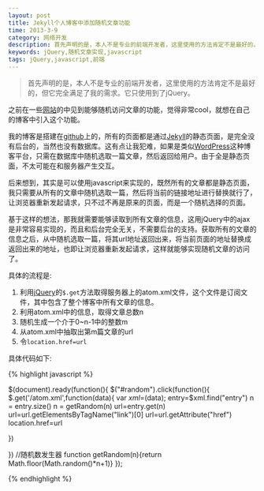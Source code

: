 ```yaml
---
layout: post
title: Jekyll个人博客中添加随机文章功能
time: 2013-3-9
category: 网络开发
description: 首先声明的是，本人不是专业的前端开发者，这里使用的方法肯定不是最好的，但它完全满足了我的需求。它只使用到了jQuery。
keywords: jQuery,随机文章实现,javascript
tags: jQuery,javascript,前端
---
```


> 首先声明的是，本人不是专业的前端开发者，这里使用的方法肯定不是最好的，但它完全满足了我的需求。它只使用到了jQuery。

之前在一些[网站](http://linux-wiki.cn/wiki/)的中见到能够随机访问文章的功能，觉得非常cool，就想在自己的博客中引入这个功能。

我的博客是搭建在[github](https://github.com "github")上的，所有的页面都是通过[Jekyll](http://jekyllrb.com "Jekyll")的静态页面，是完全没有后台的，当然也没有数据库。这有点让我犯难，如果是类似[WordPress](http://cn.wordpress.org "wordpress")这种博客平台，只需在数据库中随机选取一篇文章，然后返回给用户。由于全是静态页面，不太可能在和服务器产生交互。

后来想到，其实是可以使用javascript来实现的，既然所有的文章都是静态页面，我只需要从所有的文章中随机选取一篇，然后将当前的链接地址进行替换就行了，让浏览器重新发起请求，只不过不再是原来的页面，而是一个随机选择的页面。

基于这样的想法，那我就需要能够读取到所有文章的信息，这用jQuery中的ajax是非常容易实现的，而且和后台完全无关，不需要后台的支持。获取所有的文章的信息之后，从中随机选取一篇，将其url地址返回出来，将当前页面的地址替换成返回出来的地址，也即让浏览器重新发起请求，这样就能够实现随机文章的访问了。


具体的流程是:

1. 利用[jQuery](http://jquery.com "jQuery")的`$.get`方法取得服务器上的atom.xml文件，这个文件是订阅文件，其中包含了整个博客中所有文章的信息。
2. 利用atom.xml中的信息，取得文章总数n
3. 随机生成一个介于0~n-1中的整数m
4. 从atom.xml中抽取出第m篇文章的url
5. 令`location.href=url`

具体代码如下:

{% highlight javascript %}

$(document).ready(function(){
$("#random").click(function(){
	$.get('/atom.xml',function(data){
	var $xml=$(data);
	entry=$xml.find("entry")
	n = entry.size()
	n = getRandom(n)
	url=entry.get(n)
	url=url.getElementsByTagName("link")[0]
	url=url.getAttribute("href")
	location.href=url

  })
	
})
	//随机数发生器
       function getRandom(n){return Math.floor(Math.random()*n+1)}
});

{% endhighlight %}
